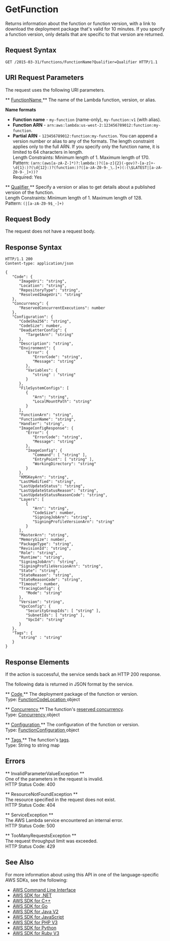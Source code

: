 # GetFunction<a name="API_GetFunction"></a>

Returns information about the function or function version, with a link to download the deployment package that's valid for 10 minutes\. If you specify a function version, only details that are specific to that version are returned\.

## Request Syntax<a name="API_GetFunction_RequestSyntax"></a>

```
GET /2015-03-31/functions/FunctionName?Qualifier=Qualifier HTTP/1.1
```

## URI Request Parameters<a name="API_GetFunction_RequestParameters"></a>

The request uses the following URI parameters\.

 ** [ FunctionName ](#API_GetFunction_RequestSyntax) **   <a name="SSS-GetFunction-request-FunctionName"></a>
The name of the Lambda function, version, or alias\.  

**Name formats**
+  **Function name** \- `my-function` \(name\-only\), `my-function:v1` \(with alias\)\.
+  **Function ARN** \- `arn:aws:lambda:us-west-2:123456789012:function:my-function`\.
+  **Partial ARN** \- `123456789012:function:my-function`\.
You can append a version number or alias to any of the formats\. The length constraint applies only to the full ARN\. If you specify only the function name, it is limited to 64 characters in length\.  
Length Constraints: Minimum length of 1\. Maximum length of 170\.  
Pattern: `(arn:(aws[a-zA-Z-]*)?:lambda:)?([a-z]{2}(-gov)?-[a-z]+-\d{1}:)?(\d{12}:)?(function:)?([a-zA-Z0-9-_\.]+)(:(\$LATEST|[a-zA-Z0-9-_]+))?`   
Required: Yes

 ** [ Qualifier ](#API_GetFunction_RequestSyntax) **   <a name="SSS-GetFunction-request-Qualifier"></a>
Specify a version or alias to get details about a published version of the function\.  
Length Constraints: Minimum length of 1\. Maximum length of 128\.  
Pattern: `(|[a-zA-Z0-9$_-]+)` 

## Request Body<a name="API_GetFunction_RequestBody"></a>

The request does not have a request body\.

## Response Syntax<a name="API_GetFunction_ResponseSyntax"></a>

```
HTTP/1.1 200
Content-type: application/json

{
   "Code": { 
      "ImageUri": "string",
      "Location": "string",
      "RepositoryType": "string",
      "ResolvedImageUri": "string"
   },
   "Concurrency": { 
      "ReservedConcurrentExecutions": number
   },
   "Configuration": { 
      "CodeSha256": "string",
      "CodeSize": number,
      "DeadLetterConfig": { 
         "TargetArn": "string"
      },
      "Description": "string",
      "Environment": { 
         "Error": { 
            "ErrorCode": "string",
            "Message": "string"
         },
         "Variables": { 
            "string" : "string" 
         }
      },
      "FileSystemConfigs": [ 
         { 
            "Arn": "string",
            "LocalMountPath": "string"
         }
      ],
      "FunctionArn": "string",
      "FunctionName": "string",
      "Handler": "string",
      "ImageConfigResponse": { 
         "Error": { 
            "ErrorCode": "string",
            "Message": "string"
         },
         "ImageConfig": { 
            "Command": [ "string" ],
            "EntryPoint": [ "string" ],
            "WorkingDirectory": "string"
         }
      },
      "KMSKeyArn": "string",
      "LastModified": "string",
      "LastUpdateStatus": "string",
      "LastUpdateStatusReason": "string",
      "LastUpdateStatusReasonCode": "string",
      "Layers": [ 
         { 
            "Arn": "string",
            "CodeSize": number,
            "SigningJobArn": "string",
            "SigningProfileVersionArn": "string"
         }
      ],
      "MasterArn": "string",
      "MemorySize": number,
      "PackageType": "string",
      "RevisionId": "string",
      "Role": "string",
      "Runtime": "string",
      "SigningJobArn": "string",
      "SigningProfileVersionArn": "string",
      "State": "string",
      "StateReason": "string",
      "StateReasonCode": "string",
      "Timeout": number,
      "TracingConfig": { 
         "Mode": "string"
      },
      "Version": "string",
      "VpcConfig": { 
         "SecurityGroupIds": [ "string" ],
         "SubnetIds": [ "string" ],
         "VpcId": "string"
      }
   },
   "Tags": { 
      "string" : "string" 
   }
}
```

## Response Elements<a name="API_GetFunction_ResponseElements"></a>

If the action is successful, the service sends back an HTTP 200 response\.

The following data is returned in JSON format by the service\.

 ** [ Code ](#API_GetFunction_ResponseSyntax) **   <a name="SSS-GetFunction-response-Code"></a>
The deployment package of the function or version\.  
Type: [ FunctionCodeLocation ](API_FunctionCodeLocation.md) object

 ** [ Concurrency ](#API_GetFunction_ResponseSyntax) **   <a name="SSS-GetFunction-response-Concurrency"></a>
The function's [reserved concurrency](https://docs.aws.amazon.com/lambda/latest/dg/concurrent-executions.html)\.  
Type: [ Concurrency ](API_Concurrency.md) object

 ** [ Configuration ](#API_GetFunction_ResponseSyntax) **   <a name="SSS-GetFunction-response-Configuration"></a>
The configuration of the function or version\.  
Type: [ FunctionConfiguration ](API_FunctionConfiguration.md) object

 ** [ Tags ](#API_GetFunction_ResponseSyntax) **   <a name="SSS-GetFunction-response-Tags"></a>
The function's [tags](https://docs.aws.amazon.com/lambda/latest/dg/tagging.html)\.  
Type: String to string map

## Errors<a name="API_GetFunction_Errors"></a>

 ** InvalidParameterValueException **   
One of the parameters in the request is invalid\.  
HTTP Status Code: 400

 ** ResourceNotFoundException **   
The resource specified in the request does not exist\.  
HTTP Status Code: 404

 ** ServiceException **   
The AWS Lambda service encountered an internal error\.  
HTTP Status Code: 500

 ** TooManyRequestsException **   
The request throughput limit was exceeded\.  
HTTP Status Code: 429

## See Also<a name="API_GetFunction_SeeAlso"></a>

For more information about using this API in one of the language\-specific AWS SDKs, see the following:
+  [ AWS Command Line Interface](https://docs.aws.amazon.com/goto/aws-cli/lambda-2015-03-31/GetFunction) 
+  [ AWS SDK for \.NET](https://docs.aws.amazon.com/goto/DotNetSDKV3/lambda-2015-03-31/GetFunction) 
+  [ AWS SDK for C\+\+](https://docs.aws.amazon.com/goto/SdkForCpp/lambda-2015-03-31/GetFunction) 
+  [ AWS SDK for Go](https://docs.aws.amazon.com/goto/SdkForGoV1/lambda-2015-03-31/GetFunction) 
+  [ AWS SDK for Java V2](https://docs.aws.amazon.com/goto/SdkForJavaV2/lambda-2015-03-31/GetFunction) 
+  [ AWS SDK for JavaScript](https://docs.aws.amazon.com/goto/AWSJavaScriptSDK/lambda-2015-03-31/GetFunction) 
+  [ AWS SDK for PHP V3](https://docs.aws.amazon.com/goto/SdkForPHPV3/lambda-2015-03-31/GetFunction) 
+  [ AWS SDK for Python](https://docs.aws.amazon.com/goto/boto3/lambda-2015-03-31/GetFunction) 
+  [ AWS SDK for Ruby V3](https://docs.aws.amazon.com/goto/SdkForRubyV3/lambda-2015-03-31/GetFunction) 